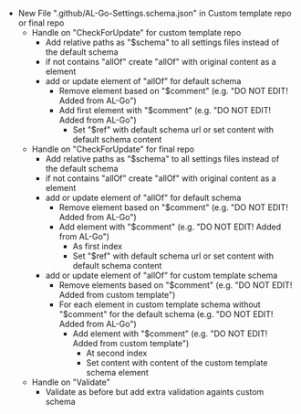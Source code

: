 - New File ".github/AL-Go-Settings.schema.json" in Custom template repo or final repo
    - Handle on "CheckForUpdate" for custom template repo
        - Add relative paths as "$schema" to all settings files instead of the default schema
        - if not contains "allOf" create "allOf" with original content as a element
        - add or update element of "allOf" for default schema
            - Remove element based on "$comment" (e.g. "DO NOT EDIT! Added from AL-Go")
            - Add first element with "$comment" (e.g. "DO NOT EDIT! Added from AL-Go")
                - Set "$ref" with default schema url or set content with default schema content
    - Handle on "CheckForUpdate" for final repo
        - Add relative paths as "$schema" to all settings files instead of the default schema
        - if not contains "allOf" create "allOf" with original content as a element
        - add or update element of "allOf" for default schema
            - Remove element based on "$comment" (e.g. "DO NOT EDIT! Added from AL-Go")
            - Add element with "$comment" (e.g. "DO NOT EDIT! Added from AL-Go")
                - As first index
                - Set "$ref" with default schema url or set content with default schema content
        - add or update element of "allOf" for custom template schema
            - Remove elements based on "$comment" (e.g. "DO NOT EDIT! Added from custom template")
            - For each element in custom template schema without "$comment" for the default schema (e.g. "DO NOT EDIT! Added from AL-Go")
                - Add element with "$comment" (e.g. "DO NOT EDIT! Added from custom template")
                    - At second index
                    - Set content with content of the custom template schema element
    - Handle on "Validate"
        - Validate as before but add extra validation againts custom schema